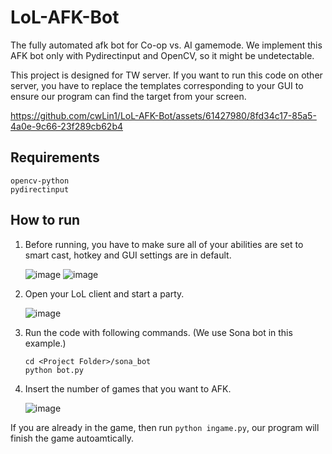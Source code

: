 # LoL-AFK-Bot
The fully automated afk bot for Co-op vs. AI gamemode. We implement this AFK bot only with Pydirectinput and OpenCV, so it might be undetectable.

This project is designed for TW server. If you want to run this code on other server, you have to replace the templates corresponding to your GUI to ensure our program can find the target from your screen.

https://github.com/cwLin1/LoL-AFK-Bot/assets/61427980/8fd34c17-85a5-4a0e-9c66-23f289cb62b4

## Requirements
```
opencv-python
pydirectinput
```

## How to run
1. Before running, you have to make sure all of your abilities are set to smart cast, hotkey and GUI settings are in default.
  
    ![image](https://github.com/cwLin1/LoL-AFK-Bot/assets/61427980/d9ad19c9-c3b6-46ac-aaf3-0c32cd21b90b)
    ![image](https://github.com/cwLin1/LoL-AFK-Bot/assets/61427980/b0fc1bd9-314d-4f5d-b144-3132bdbe6451)

2. Open your LoL client and start a party.

    ![image](https://github.com/cwLin1/LoL-AFK-Bot/assets/61427980/bf4017ea-f36d-4b94-9013-30ee55468b07)

3. Run the code with following commands. (We use Sona bot in this example.)
    ```
    cd <Project Folder>/sona_bot
    python bot.py
    ```

4. Insert the number of games that you want to AFK.

     ![image](https://github.com/cwLin1/LoL-AFK-Bot/assets/61427980/d3bcf35d-04a5-44bb-a39a-50dfb4f4d61b)

If you are already in the game, then run ```python ingame.py```, our program will finish the game autoamtically.


